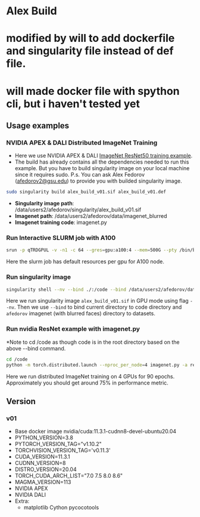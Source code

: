 # Alex Build
# modified by will to add dockerfile and singularity file instead of def file. 
# will made docker file with spython cli, but i haven't tested yet
## Usage examples

### NVIDIA APEX & DALI Distributed ImageNet Training
- Here we use NVIDIA APEX & DALI [ImageNet ResNet50 training example](https://docs.nvidia.com/deeplearning/dali/user-guide/docs/examples/use_cases/pytorch/resnet50/pytorch-resnet50.html).
- The build has already contains all the dependencies needed to run this example. But you have to build singularity image on your local machine since it requires sudo. P.s. You can ask Alex Fedorov (afedorov2@gsu.edu) to provide you with builded singularity image.
```bash
sudo singularity build alex_build_v01.sif alex_build_v01.def
```
- **Singularity image path**: /data/users2/afedorov/singularity/alex_build_v01.sif
- **Imagenet path**: /data/users2/afedorov/data/imagenet_blurred
- **Imagenet training code**: imagenet.py

### Run Interactive SLURM job with A100
```bash
srun -p qTRDGPUL -v -n1 -c 64 --gres=gpu:a100:4 --mem=500G --pty /bin/bash
```
Here the slurm job has default resources per gpu for A100 node.
### Run singularity image
```bash
singularity shell --nv --bind ./:/code --bind /data/users2/afedorov/data/imagenet_blurred/:/datasets/ /data/users2/afedorov/singularity/alex_build_v01.sif
```
Here we run singularity image `alex_build_v01.sif` in GPU mode using flag `--nv`. Then we use `--bind` to bind current directory to code directory and `afedorov` imagenet (with blurred faces) directory to datasets.
### Run nvidia ResNet example with imagenet.py
*Note to cd /code as though code is in the root directory based on the above --bind command.
```bash
cd /code
python -m torch.distributed.launch --nproc_per_node=4 imagenet.py -a resnet50 --dali_cpu --b 128 --loss-scale 128.0 --workers 16 --lr=0.4 --opt-level O2 /datasets/
```
Here we run distributed ImageNet training on 4 GPUs for 90 epochs. Approximately you should get around 75\% in performance metric.


## Version
### v01
- Base docker image nvidia/cuda:11.3.1-cudnn8-devel-ubuntu20.04
- PYTHON_VERSION=3.8
- PYTORCH_VERSION_TAG="v1.10.2"
- TORCHVISION_VERSION_TAG='v0.11.3'
- CUDA_VERSION=11.3.1
- CUDNN_VERSION=8
- DISTRO_VERSION=20.04
- TORCH_CUDA_ARCH_LIST="7.0 7.5 8.0 8.6"
- MAGMA_VERSION=113
- NVIDIA APEX
- NVIDIA DALI
- Extra:
    - matplotlib Cython pycocotools
